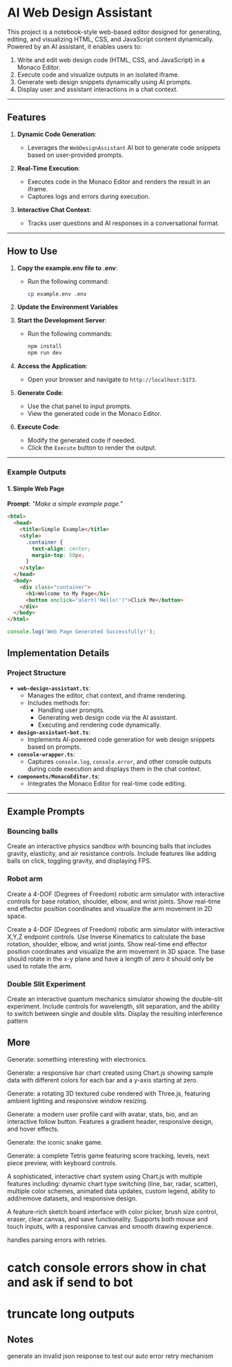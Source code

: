# AI Web Design Assistant

This project is a notebook-style web-based editor designed for generating, editing, and visualizing HTML, CSS, and JavaScript content dynamically. Powered by an AI assistant, it enables users to:

1. Write and edit web design code (HTML, CSS, and JavaScript) in a Monaco Editor.
2. Execute code and visualize outputs in an isolated iframe.
3. Generate web design snippets dynamically using AI prompts.
4. Display user and assistant interactions in a chat context.

---

## **Features**

1. **Dynamic Code Generation**:
   - Leverages the `WebDesignAssistant` AI bot to generate code snippets based on user-provided prompts.

2. **Real-Time Execution**:
   - Executes code in the Monaco Editor and renders the result in an iframe.
   - Captures logs and errors during execution.

3. **Interactive Chat Context**:
   - Tracks user questions and AI responses in a conversational format.

---

## **How to Use**

1. **Copy the example.env file to .env**:
   - Run the following command:

     ```bash
     cp example.env .env
     ```

2. **Update the Environment Variables**

3. **Start the Development Server**:
   - Run the following commands:

     ```bash
     npm install
     npm run dev
     ```

4. **Access the Application**:
   - Open your browser and navigate to `http://localhost:5173`.

5. **Generate Code**:
   - Use the chat panel to input prompts.
   - View the generated code in the Monaco Editor.

6. **Execute Code**:
   - Modify the generated code if needed.
   - Click the `Execute` button to render the output.

---

### **Example Outputs**

#### 1. Simple Web Page

**Prompt**: *"Make a simple example page."*

```html
<html>
  <head>
    <title>Simple Example</title>
    <style>
      .container {
        text-align: center;
        margin-top: 50px;
      }
    </style>
  </head>
  <body>
    <div class="container">
      <h1>Welcome to My Page</h1>
      <button onclick="alert('Hello!')">Click Me</button>
    </div>
  </body>
</html>
```

```javascript
console.log('Web Page Generated Successfully!');
```

## **Implementation Details**

### **Project Structure**

- **`web-design-assistant.ts`**:
  - Manages the editor, chat context, and iframe rendering.
  - Includes methods for:
    - Handling user prompts.
    - Generating web design code via the AI assistant.
    - Executing and rendering code dynamically.
- **`design-assistant-bot.ts`**:
  - Implements AI-powered code generation for web design snippets based on prompts.
- **`console-wrapper.ts`**:
  - Captures `console.log`, `console.error`, and other console outputs during code execution and displays them in the chat context.
- **`components/MonacoEditor.ts`**:
  - Integrates the Monaco Editor for real-time code editing.

---


## Example Prompts

### Bouncing balls

Create an interactive physics sandbox with bouncing balls that includes gravity, elasticity, and air resistance controls. Include features like adding balls on click, toggling gravity, and displaying FPS.

### Robot arm

Create a 4-DOF (Degrees of Freedom) robotic arm simulator with interactive controls for base rotation, shoulder, elbow, and wrist joints. Show real-time end effector position coordinates and visualize the arm movement in 2D space.

Create a 4-DOF (Degrees of Freedom) robotic arm simulator with interactive X,Y,Z endpoint controls. Use Inverse Kinematics to calculate the base rotation, shoulder, elbow, and wrist joints. Show real-time end effector position coordinates and visualize the arm movement in 3D space. The base should rotate in the x-y plane and have a length of zero it should only be used to rotate the arm.

 ### Double Slit Experiment

 Create an interactive quantum mechanics simulator showing the double-slit experiment. Include controls for wavelength, slit separation, and the ability to switch between single and double slits. Display the resulting interference pattern

## More

Generate: something interesting with electronics.

Generate: a responsive bar chart created using Chart.js showing sample data with different colors for each bar and a y-axis starting at zero.

Generate: a rotating 3D textured cube rendered with Three.js, featuring ambient lighting and responsive window resizing.

Generate: a modern user profile card with avatar, stats, bio, and an interactive follow button. Features a gradient header, responsive design, and hover effects.

Generate: the iconic snake game.

Generate: a complete Tetris game featuring score tracking, levels, next piece preview, with keyboard controls.

A sophisticated, interactive chart system using Chart.js with multiple features including: dynamic chart type switching (line, bar, radar, scatter), multiple color schemes, animated data updates, custom legend, ability to add/remove datasets, and responsive design.

A feature-rich sketch board interface with color picker, brush size control, eraser, clear canvas, and save functionality. Supports both mouse and touch inputs, with a responsive canvas and smooth drawing experience.

handles parsing errors with retries.

# catch console errors show in chat and ask if send to bot

# truncate long outputs

## Notes


generate an invalid json response to test our auto error retry mechanism
